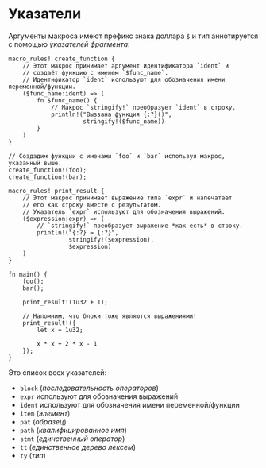 # Указатели

Аргументы макроса имеют префикс знака доллара `$` и тип аннотируется
с помощью *указателей фрагмента*:

```rust,editable
macro_rules! create_function {
    // Этот макрос принимает аргумент идентификатора `ident` и
    // создаёт функцию с именем `$func_name`.
    // Идентификатор `ident` используют для обозначения имени переменной/функции.
    ($func_name:ident) => (
        fn $func_name() {
            // Макрос `stringify!` преобразует `ident` в строку.
            println!("Вызвана функция {:?}()",
                     stringify!($func_name))
        }
    )
}

// Создадим функции с именами `foo` и `bar` используя макрос, указанный выше.
create_function!(foo);
create_function!(bar);

macro_rules! print_result {
    // Этот макрос принимает выражение типа `expr` и напечатает
    // его как строку вместе с результатом.
    // Указатель `expr` используют для обозначения выражений.
    ($expression:expr) => (
        // `stringify!` преобразует выражение *как есть* в строку.
        println!("{:?} = {:?}",
                 stringify!($expression),
                 $expression)
    )
}

fn main() {
    foo();
    bar();

    print_result!(1u32 + 1);

    // Напомним, что блоки тоже являются выражениями!
    print_result!({
        let x = 1u32;

        x * x + 2 * x - 1
    });
}
```

Это список всех указателей:

* `block` (*последовательность операторов*)
* `expr` используют для обозначения выражений
* `ident` используют для обозначения имени переменной/функции
* `item` (*элемент*)
* `pat` (*образец*)
* `path` (*квалифицированное имя*)
* `stmt` (*единственный оператор*)
* `tt` (*единственное дерево лексем*)
* `ty` (*тип*)
